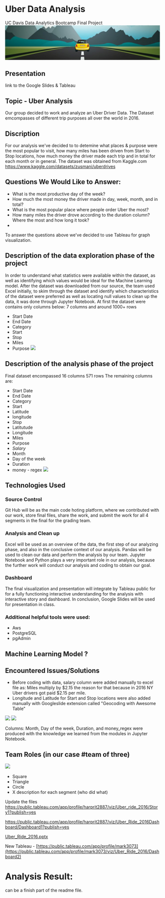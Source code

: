 # Uber Data Analysis
UC Davis Data Analytics Bootcamp Final Project
![](images/dataset-cover.jpeg)
## Presentation 
link to the Google Slides & Tableau

## Topic - Uber Analysis
Our group decided to work and analyze an Uber Driver Data. The Dataset emcompasses of different trip purposes all over the world in 2016. 

## Discription
For our analysis we've decided to to detemine what places & purpose were the most popular to visit, how many miles has been driven from Start to Stop locations, how much money the driver made each trip and in total for each month or in general. 
The dataset was obtained from Kaggle.com https://www.kaggle.com/datasets/zusmani/uberdrives

## Questions We Would Like to Answer:
* What is the most productive day of the week?
* How much the most money the driver made in day, week, month, and in total?
* What is the most popular place where people order Uber the most?
* How many miles the driver drove according to the duration column? Where the most and how long it took?
*
To answer the questions above we've decided to use Tableau for graph visualization.


## Description of the data exploration phase of the project
In order to understand what statistics were available within the dataset, as well as identifying which values would be ideal for the Machine Learning model. After the dataset was downloaded from our source, the team used Excel initially, to skim through the dataset and identify which characteristics of the dataset were preferred as well as locating null values to clean up the data, it was done through Jupyter Notebook. 
At first the dataset were contains only columns below:
7 columns and around 1000+ rows
* Start Date
* End Date
* Category
* Start 
* Stop
* Miles
* Purpose
![](https://user-images.githubusercontent.com/101672943/184781586-aacfd40a-d975-4afc-a7f2-07e0ec2bd5f4.png)

## Description of the analysis phase of the project
Final dataset encompassed  16 columns 571 rows 
The remaining columns are:
* Start Date
* End Date
* Category
* Start
* Latitude
* longitude
* Stop
* Latitutude
* Longitude
* Miles 
* Purpose
* $Salary$
* Month
* Day of the week
* Duration
* money - regex
![](https://user-images.githubusercontent.com/101672943/184781603-4beb716d-05ca-4438-82f2-8f7d34102eaa.png)


## Technologies Used
### Source Control
 Git Hub will be as the main code hoting platform, where we contributed with our work, store final files, share the work, and submit the work for all 4 segments in the final for the grading team. 
### Analysis and Clean up
 Excel will be used as an overview of the data, the first step of our analyzing phase, and also in the conclusive context of our analysis. Pandas will be used to clean our data and perform the analysis by our team. Jupyter Notebook and Python plays a very important role in our analysis, because the further work will conduct our analysis and coding to obtain our goal.
### Dashboard
 The final visualization and presentation will integrate by Tableau public for for a fully functioning interactive understanding for the analysis with interactive story and dashboard. In conclusion, Google Slides will be used for presentation in class.
### Additional helpful tools were used:
 - Aws
 - PostgreSQL
 - pgAdmin


 ## Machine Learning Model ?


## Encountered Issues/Solutions
* Before coding with data, salary column were added manually to excel file as: Miles multiply by $2.15 the reason for that because in 2016 NY Uber drivers got paid $2.15 per mile.
* Longitude and Latitude for Start and Stop locations were also added manually with Googleslide extension called "Geocoding with Awesome Table"

![](https://user-images.githubusercontent.com/101672943/184781711-4fd190d9-5700-4917-9485-1f756dc0fc00.png) ![](https://user-images.githubusercontent.com/101672943/184781766-1e5ff80e-c676-44bd-a1c7-1e08d31961e8.png)


Columns: Month, Day of the week, Duration, and money_regex were produced with the knowledge we learned from the modules in Jupyter Notebook.

## Team Roles (in our case #team of three)
![](https://user-images.githubusercontent.com/101672943/184782005-7eb146a1-a494-4891-98c1-680971e72bad.png)

* Square
* Triangle 
* Circle
* X
description for each segment (who did what) 

Update the files
https://public.tableau.com/app/profile/harprit2887/viz/Uber_ride_2016/Story1?publish=yes

https://public.tableau.com/app/profile/harprit2887/viz/Uber_Ride_2016Dashboard/Dashboard1?publish=yes

[Uber_Ride_2016.pptx](https://github.com/markpalkovskyi/Final_project/files/9306681/Uber_Ride_2016.pptx)

New Tableau - [https://public.tableau.com/app/profile/mark3073](https://public.tableau.com/app/profile/mark3073/viz/Uber_Ride_2016/Dashboard2)

# Analysis Result:
can be a finish part of the readme file. 

